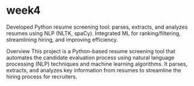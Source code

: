 # week4
Developed Python resume screening tool: parses, extracts, and analyzes resumes using NLP (NLTK, spaCy). Integrated ML for ranking/filtering, streamlining hiring, and improving efficiency.

Overview
This project is a Python-based resume screening tool that automates the candidate evaluation process using natural language processing (NLP) techniques and machine learning algorithms. It parses, extracts, and analyzes key information from resumes to streamline the hiring process for recruiters.
